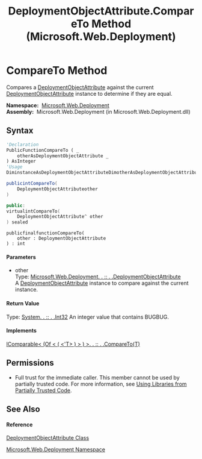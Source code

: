 ﻿---
title: DeploymentObjectAttribute.CompareTo Method  (Microsoft.Web.Deployment)
TOCTitle: CompareTo Method
ms:assetid: M:Microsoft.Web.Deployment.DeploymentObjectAttribute.CompareTo(Microsoft.Web.Deployment.DeploymentObjectAttribute)
ms:mtpsurl: https://msdn.microsoft.com/en-us/library/microsoft.web.deployment.deploymentobjectattribute.compareto(v=VS.90)
ms:contentKeyID: 22753933
ms.date: 05/02/2012
mtps_version: v=VS.90
f1_keywords:
- Microsoft.Web.Deployment.DeploymentObjectAttribute.CompareTo
dev_langs:
- CSharp
- JScript
- VB
- c++
api_location:
- Microsoft.Web.Deployment.dll
api_name:
- Microsoft.Web.Deployment.DeploymentObjectAttribute.CompareTo
api_type:
- Managed
topic_type:
- apiref
- kbSyntax
product_family_name: VS
ROBOTS: INDEX,FOLLOW
---

# CompareTo Method

Compares a [DeploymentObjectAttribute](deploymentobjectattribute-class-microsoft-web-deployment.md) against the current [DeploymentObjectAttribute](deploymentobjectattribute-class-microsoft-web-deployment.md) instance to determine if they are equal.

**Namespace:**  [Microsoft.Web.Deployment](microsoft-web-deployment-namespace.md)  
**Assembly:**  Microsoft.Web.Deployment (in Microsoft.Web.Deployment.dll)

## Syntax

``` vb
'Declaration
PublicFunctionCompareTo ( _
    otherAsDeploymentObjectAttribute _
) AsInteger
'Usage
DiminstanceAsDeploymentObjectAttributeDimotherAsDeploymentObjectAttributeDimreturnValueAsIntegerreturnValue = instance.CompareTo(other)
```

``` csharp
publicintCompareTo(
    DeploymentObjectAttributeother
)
```

``` c++
public:
virtualintCompareTo(
    DeploymentObjectAttribute^ other
) sealed
```

``` jscript
publicfinalfunctionCompareTo(
    other : DeploymentObjectAttribute
) : int
```

#### Parameters

  - other  
    Type: [Microsoft.Web.Deployment. . :: . .DeploymentObjectAttribute](deploymentobjectattribute-class-microsoft-web-deployment.md)  
    A [DeploymentObjectAttribute](deploymentobjectattribute-class-microsoft-web-deployment.md) instance to compare against the current instance.  

#### Return Value

Type: [System. . :: . .Int32](https://msdn.microsoft.com/en-us/library/td2s409d\(v=vs.90\))  
An integer value that contains BUGBUG.  

#### Implements

[IComparable\< (Of \< ( \<'T\> ) \> ) \>. . :: . .CompareTo(T)](https://msdn.microsoft.com/en-us/library/43hc6wht\(v=vs.90\))  

## Permissions

  - Full trust for the immediate caller. This member cannot be used by partially trusted code. For more information, see [Using Libraries from Partially Trusted Code](https://msdn.microsoft.com/en-us/library/8skskf63\(v=vs.90\)).

## See Also

#### Reference

[DeploymentObjectAttribute Class](deploymentobjectattribute-class-microsoft-web-deployment.md)

[Microsoft.Web.Deployment Namespace](microsoft-web-deployment-namespace.md)

